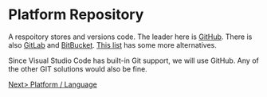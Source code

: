 # Platform Repository

A respoitory stores and versions code. The leader here is [GitHub](https://github.com/). There is also [GitLab](https://about.gitlab.com/) and [BitBucket](https://about.gitlab.com/). [This list](https://itsfoss.com/github-alternatives/) has some more alternatives.

Since Visual Studio Code has built-in Git support, we will use GitHub. Any of the other GIT solutions would also be fine.

[Next> Platform / Language](Language.md)